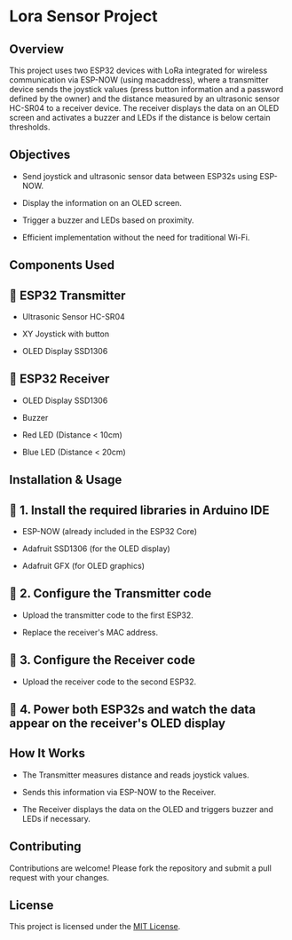 # Lora Sensor Project

## Overview
This project uses two ESP32 devices with LoRa integrated for wireless communication via ESP-NOW (using macaddress), where a transmitter device sends the joystick values (press button information and a password defined by the owner) and the distance measured by an ultrasonic sensor HC-SR04 to a receiver device. 
The receiver displays the data on an OLED screen and activates a buzzer and LEDs if the distance is below certain thresholds.

## Objectives
- Send joystick and ultrasonic sensor data between ESP32s using ESP-NOW.

- Display the information on an OLED screen.

- Trigger a buzzer and LEDs based on proximity.

- Efficient implementation without the need for traditional Wi-Fi.

## Components Used

## 🔹 ESP32 Transmitter

- Ultrasonic Sensor HC-SR04

- XY Joystick with button

- OLED Display SSD1306

## 🔹 ESP32 Receiver

- OLED Display SSD1306

- Buzzer

- Red LED (Distance < 10cm)

- Blue LED (Distance < 20cm)

## Installation & Usage

## 🔹 1. Install the required libraries in Arduino IDE

- ESP-NOW (already included in the ESP32 Core)

- Adafruit SSD1306 (for the OLED display)

- Adafruit GFX (for OLED graphics)

## 🔹 2. Configure the Transmitter code

- Upload the transmitter code to the first ESP32.

- Replace the receiver's MAC address.

## 🔹 3. Configure the Receiver code

- Upload the receiver code to the second ESP32.

## 🔹 4. Power both ESP32s and watch the data appear on the receiver's OLED display

## How It Works

- The Transmitter measures distance and reads joystick values.

- Sends this information via ESP-NOW to the Receiver.

- The Receiver displays the data on the OLED and triggers buzzer and LEDs if necessary.

## Contributing
Contributions are welcome! Please fork the repository and submit a pull request with your changes.

## License
This project is licensed under the [MIT License](LICENSE).
